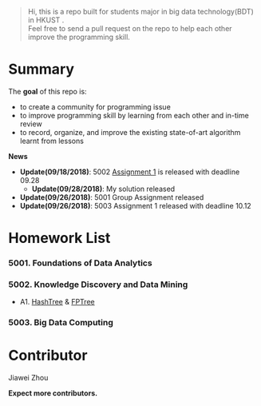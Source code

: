 >Hi, this is a repo built for students major in big data technology(BDT) in HKUST .  \
> Feel free to send a pull request on the repo to help each other improve the programming skill.

# Summary
The **goal** of this repo is:
- to create a community for programming issue
- to improve programming skill by learning from each other and  in-time review
- to record, organize, and improve the existing state-of-art algorithm learnt from lessons

**News**
- **Update(09/18/2018)**: 5002 [Assignment 1](https://github.com/sysu-zjw/Big-Data-Technology-Homework/blob/master/5002/A1/MSBD5002_Assignment_1.pdf) is released with deadline 09.28
    - **Update(09/28/2018)**: My solution released
- **Update(09/26/2018)**: 5001 Group Assignment released
- **Update(09/26/2018)**: 5003 Assignment 1 released with deadline 10.12


# Homework List
### 5001. Foundations of Data Analytics

### 5002. Knowledge Discovery and Data Mining
- A1. [HashTree](https://github.com/sysu-zjw/Big-Data-Technology-Homework/blob/master/5002/A1/Q1/HashTree.ipynb) & [FPTree](https://github.com/sysu-zjw/Big-Data-Technology-Homework/blob/master/5002/A1/Q2/FPTree.ipynb)

### 5003. Big Data Computing

# Contributor
Jiawei Zhou

**Expect more contributors.**

